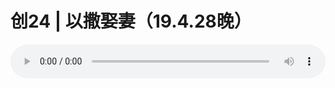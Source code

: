 # 创24 | 以撒娶妻（19.4.28晚）

<audio style="width: 100%;" preload="false" controls controlslist="nodownload"><source src="http://file.simai.life/audio/mp3/old/27510.mp3" type="audio/mpeg">Your browser does not support the audio element.</audio>


